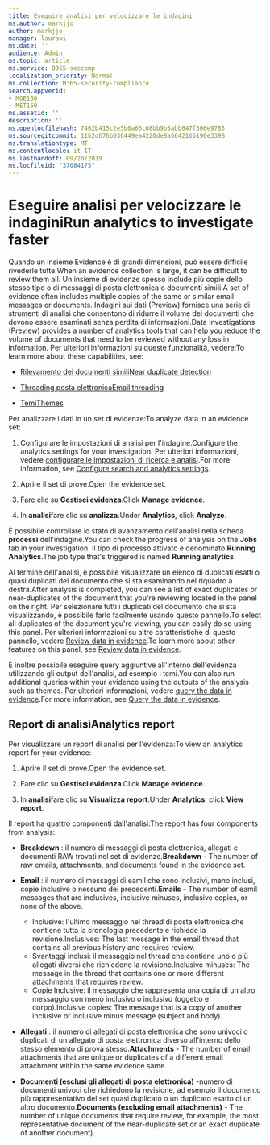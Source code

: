 ```yaml
---
title: Eseguire analisi per velocizzare le indagini
ms.author: markjjo
author: markjjo
manager: laurawi
ms.date: ''
audience: Admin
ms.topic: article
ms.service: O365-seccomp
localization_priority: Normal
ms.collection: M365-security-compliance
search.appverid:
- MOE150
- MET150
ms.assetid: ''
description: ''
ms.openlocfilehash: 7462b415c2e5b0a66c08bb9b5abb647f366e9785
ms.sourcegitcommit: 1162d676b036449ea4220de8a6642165190e3398
ms.translationtype: MT
ms.contentlocale: it-IT
ms.lasthandoff: 09/20/2019
ms.locfileid: "37084175"
---
```

# <a name="run-analytics-to-investigate-faster"></a><span data-ttu-id="f92c8-102">Eseguire analisi per velocizzare le indagini</span><span class="sxs-lookup"><span data-stu-id="f92c8-102">Run analytics to investigate faster</span></span>

<span data-ttu-id="f92c8-103">Quando un insieme Evidence è di grandi dimensioni, può essere difficile rivederle tutte.</span><span class="sxs-lookup"><span data-stu-id="f92c8-103">When an evidence collection is large, it can be difficult to review them all.</span></span> <span data-ttu-id="f92c8-104">Un insieme di evidenze spesso include più copie dello stesso tipo o di messaggi di posta elettronica o documenti simili.</span><span class="sxs-lookup"><span data-stu-id="f92c8-104">A set of evidence often includes multiple copies of the same or similar email messages or documents.</span></span> <span data-ttu-id="f92c8-105">Indagini sui dati (Preview) fornisce una serie di strumenti di analisi che consentono di ridurre il volume dei documenti che devono essere esaminati senza perdita di informazioni.</span><span class="sxs-lookup"><span data-stu-id="f92c8-105">Data Investigations (Preview) provides a number of analytics tools that can help you reduce the volume of documents that need to be reviewed without any loss in information.</span></span> <span data-ttu-id="f92c8-106">Per ulteriori informazioni su queste funzionalità, vedere:</span><span class="sxs-lookup"><span data-stu-id="f92c8-106">To learn more about these capabilities, see:</span></span>

- [<span data-ttu-id="f92c8-107">Rilevamento dei documenti simili</span><span class="sxs-lookup"><span data-stu-id="f92c8-107">Near duplicate detection</span></span>](near-duplicates.md)

- [<span data-ttu-id="f92c8-108">Threading posta elettronica</span><span class="sxs-lookup"><span data-stu-id="f92c8-108">Email threading</span></span>](email-threading.md)

- [<span data-ttu-id="f92c8-109">Temi</span><span class="sxs-lookup"><span data-stu-id="f92c8-109">Themes</span></span>](themes.md)

<span data-ttu-id="f92c8-110">Per analizzare i dati in un set di evidenze:</span><span class="sxs-lookup"><span data-stu-id="f92c8-110">To analyze data in an evidence set:</span></span>

1. <span data-ttu-id="f92c8-111">Configurare le impostazioni di analisi per l'indagine.</span><span class="sxs-lookup"><span data-stu-id="f92c8-111">Configure the analytics settings for your investigation.</span></span> <span data-ttu-id="f92c8-112">Per ulteriori informazioni, vedere [configurare le impostazioni di ricerca e analisi](configure-search-analytics-settings.md).</span><span class="sxs-lookup"><span data-stu-id="f92c8-112">For more information, see [Configure search and analytics settings](configure-search-analytics-settings.md).</span></span>

2. <span data-ttu-id="f92c8-113">Aprire il set di prove.</span><span class="sxs-lookup"><span data-stu-id="f92c8-113">Open the evidence set.</span></span>

3. <span data-ttu-id="f92c8-114">Fare clic su **Gestisci evidenza**.</span><span class="sxs-lookup"><span data-stu-id="f92c8-114">Click **Manage evidence**.</span></span>

4. <span data-ttu-id="f92c8-115">In **analisi**fare clic su **analizza**.</span><span class="sxs-lookup"><span data-stu-id="f92c8-115">Under **Analytics**, click **Analyze**.</span></span>

<span data-ttu-id="f92c8-116">È possibile controllare lo stato di avanzamento dell'analisi nella scheda **processi** dell'indagine.</span><span class="sxs-lookup"><span data-stu-id="f92c8-116">You can check the progress of analysis on the **Jobs** tab in your investigation.</span></span> <span data-ttu-id="f92c8-117">Il tipo di processo attivato è denominato **Running Analytics**.</span><span class="sxs-lookup"><span data-stu-id="f92c8-117">The job type that's triggered is named **Running analytics**.</span></span>

 <span data-ttu-id="f92c8-118">Al termine dell'analisi, è possibile visualizzare un elenco di duplicati esatti o quasi duplicati del documento che si sta esaminando nel riquadro a destra.</span><span class="sxs-lookup"><span data-stu-id="f92c8-118">After analysis is completed, you can see a list of exact duplicates or near-duplicates of the document that you're reviewing located in the panel on the right.</span></span> <span data-ttu-id="f92c8-119">Per selezionare tutti i duplicati del documento che si sta visualizzando, è possibile farlo facilmente usando questo pannello.</span><span class="sxs-lookup"><span data-stu-id="f92c8-119">To select all duplicates of the document you're viewing, you can easily do so using this panel.</span></span> <span data-ttu-id="f92c8-120">Per ulteriori informazioni su altre caratteristiche di questo pannello, vedere [Review data in evidence](review-data-in-evidence.md).</span><span class="sxs-lookup"><span data-stu-id="f92c8-120">To learn more about other features on this panel, see [Review data in evidence](review-data-in-evidence.md).</span></span> 

<span data-ttu-id="f92c8-121">È inoltre possibile eseguire query aggiuntive all'interno dell'evidenza utilizzando gli output dell'analisi, ad esempio i temi.</span><span class="sxs-lookup"><span data-stu-id="f92c8-121">You can also run additional queries within your evidence using the outputs of the analysis such as themes.</span></span> <span data-ttu-id="f92c8-122">Per ulteriori informazioni, vedere [query the data in evidence](evidence-query.md).</span><span class="sxs-lookup"><span data-stu-id="f92c8-122">For more information, see [Query the data in evidence](evidence-query.md).</span></span>

## <a name="analytics-report"></a><span data-ttu-id="f92c8-123">Report di analisi</span><span class="sxs-lookup"><span data-stu-id="f92c8-123">Analytics report</span></span>

<span data-ttu-id="f92c8-124">Per visualizzare un report di analisi per l'evidenza:</span><span class="sxs-lookup"><span data-stu-id="f92c8-124">To view an analytics report for your evidence:</span></span>

1. <span data-ttu-id="f92c8-125">Aprire il set di prove.</span><span class="sxs-lookup"><span data-stu-id="f92c8-125">Open the evidence set.</span></span>

2. <span data-ttu-id="f92c8-126">Fare clic su **Gestisci evidenza**.</span><span class="sxs-lookup"><span data-stu-id="f92c8-126">Click **Manage evidence**.</span></span>

3. <span data-ttu-id="f92c8-127">In **analisi**fare clic su **Visualizza report**.</span><span class="sxs-lookup"><span data-stu-id="f92c8-127">Under **Analytics**, click **View report**.</span></span>

<span data-ttu-id="f92c8-128">Il report ha quattro componenti dall'analisi:</span><span class="sxs-lookup"><span data-stu-id="f92c8-128">The report has four components from analysis:</span></span>

- <span data-ttu-id="f92c8-129">**Breakdown** : il numero di messaggi di posta elettronica, allegati e documenti RAW trovati nel set di evidenze.</span><span class="sxs-lookup"><span data-stu-id="f92c8-129">**Breakdown** - The number of raw emails, attachments, and documents found in the evidence set.</span></span>

- <span data-ttu-id="f92c8-130">**Email** : il numero di messaggi di eamil che sono inclusivi, meno inclusi, copie inclusive o nessuno dei precedenti.</span><span class="sxs-lookup"><span data-stu-id="f92c8-130">**Emails** - The number of eamil messages that are inclusives, inclusive minuses, inclusive copies, or none of the above.</span></span>
   - <span data-ttu-id="f92c8-131">Inclusive: l'ultimo messaggio nel thread di posta elettronica che contiene tutta la cronologia precedente e richiede la revisione.</span><span class="sxs-lookup"><span data-stu-id="f92c8-131">Inclusives: The last message in the email thread that contains all previous history and requires review.</span></span>
   - <span data-ttu-id="f92c8-132">Svantaggi inclusi: il messaggio nel thread che contiene uno o più allegati diversi che richiedono la revisione.</span><span class="sxs-lookup"><span data-stu-id="f92c8-132">Inclusive minuses: The message in the thread that contains one or more different attachments that requires review.</span></span>
   - <span data-ttu-id="f92c8-133">Copie Inclusive: il messaggio che rappresenta una copia di un altro messaggio con meno inclusivo o inclusivo (oggetto e corpo).</span><span class="sxs-lookup"><span data-stu-id="f92c8-133">Inclusive copies: The message that is a copy of another inclusive or inclusive minus message (subject and body).</span></span>

- <span data-ttu-id="f92c8-134">**Allegati** : il numero di allegati di posta elettronica che sono univoci o duplicati di un allegato di posta elettronica diverso all'interno dello stesso elemento di prova stesso.</span><span class="sxs-lookup"><span data-stu-id="f92c8-134">**Attachments** - The number of email attachments that are unique or duplicates of a different email attachment within the same evidence same.</span></span>

- <span data-ttu-id="f92c8-135">**Documenti (esclusi gli allegati di posta elettronica)** -numero di documenti univoci che richiedono la revisione, ad esempio il documento più rappresentativo del set quasi duplicato o un duplicato esatto di un altro documento.</span><span class="sxs-lookup"><span data-stu-id="f92c8-135">**Documents (excluding email attachments)** - The number of unique documents that require review, for example, the most representative document of the near-duplicate set or an exact duplicate of another document).</span></span>